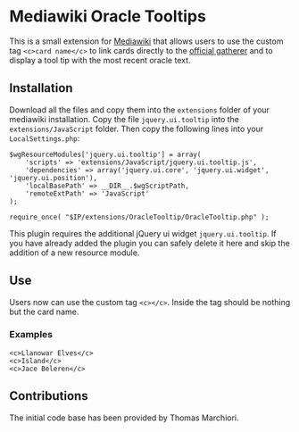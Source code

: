 # Mediawiki Oracle Tooltips

This is a small extension for [Mediawiki](http://www.mediawiki.org "Mediawiki") that allows users to use the custom tag `<c>card name</c>` to link cards directly to the [official gatherer](gatherer.wizards.com "Official Gatherer") and to display a tool tip with the most recent oracle text.

## Installation

Download all the files and copy them into the `extensions` folder of your mediawiki installation.  Copy the file `jquery.ui.tooltip` into the `extensions/JavaScript` folder. Then copy the following lines into your `LocalSettings.php`:


	$wgResourceModules['jquery.ui.tooltip'] = array(  
    	'scripts' => 'extensions/JavaScript/jquery.ui.tooltip.js',  
    	'dependencies' => array('jquery.ui.core', 'jquery.ui.widget', 'jquery.ui.position'),  
    	'localBasePath' => __DIR__.$wgScriptPath,  
    	'remoteExtPath' => 'JavaScript'  
   	);

    require_once( "$IP/extensions/OracleTooltip/OracleTooltip.php" );

This plugin requires the additional jQuery ui widget `jquery.ui.tooltip`. If you have already added the plugin you can safely delete it here and skip the addition of a new resource module.

## Use

Users now can use the custom tag `<c></c>`. Inside the tag should be nothing but the card name.

### Examples

    <c>Llanowar Elves</c>
    <c>Island</c>
	<c>Jace Beleren</c>

## Contributions

The initial code base has been provided by Thomas Marchiori.